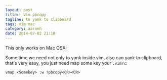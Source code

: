 ```yaml
---
layout: post
title:  Vim pbcopy
tagline: to yank to clipboard
tags: vim mac
category: aaronh
date: 2014-07-02 21:10
---
```

This only works on Mac OSX:

Some time we need not only to yank inside vim, also can yank to clipboard,
that's very easy, you just need map some key your `.vimrc`:

    vmap <Somekey> :w !pbcopy<CR><CR>

